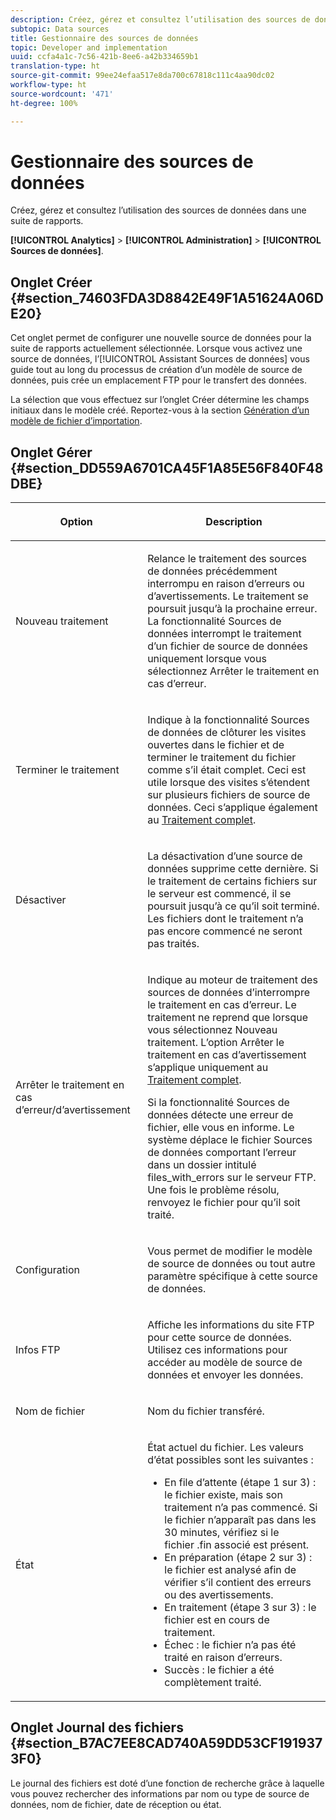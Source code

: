 ```yaml
---
description: Créez, gérez et consultez l’utilisation des sources de données dans une suite de rapports.
subtopic: Data sources
title: Gestionnaire des sources de données
topic: Developer and implementation
uuid: ccfa4a1c-7c56-421b-8ee6-a42b334659b1
translation-type: ht
source-git-commit: 99ee24efaa517e8da700c67818c111c4aa90dc02
workflow-type: ht
source-wordcount: '471'
ht-degree: 100%

---
```



# Gestionnaire des sources de données

Créez, gérez et consultez l’utilisation des sources de données dans une suite de rapports.

**[!UICONTROL Analytics]** > **[!UICONTROL Administration]** > **[!UICONTROL Sources de données]**.

## Onglet Créer {#section_74603FDA3D8842E49F1A51624A06DE20}

Cet onglet permet de configurer une nouvelle source de données pour la suite de rapports actuellement sélectionnée.  Lorsque vous activez une source de données, l’[!UICONTROL Assistant Sources de données] vous guide tout au long du processus de création d’un modèle de source de données, puis crée un emplacement FTP pour le transfert des données.

La sélection que vous effectuez sur l’onglet Créer détermine les champs initiaux dans le modèle créé. Reportez-vous à la section [Génération d’un modèle de fichier d’importation](/help/import/c-data-sources/datasrc-template/t-datasrc-creating-data-sources-file.md).

## Onglet Gérer {#section_DD559A6701CA45F1A85E56F840F48DBE}

<table id="table_F74696EC855441328CFE0BF49C20D9B0"> 
 <thead> 
  <tr> 
   <th colname="col1" class="entry"> <p>Option </p> </th> 
   <th colname="col2" class="entry"> <p>Description </p> </th> 
  </tr> 
 </thead>
 <tbody> 
  <tr> 
   <td colname="col1"> <p>Nouveau traitement </p> </td> 
   <td colname="col2"> <p>Relance le traitement des sources de données précédemment interrompu en raison d’erreurs ou d’avertissements. Le traitement se poursuit jusqu’à la prochaine erreur. La fonctionnalité Sources de données interrompt le traitement d’un fichier de source de données uniquement lorsque vous sélectionnez <span class="uicontrol">Arrêter le traitement en cas d’erreur</span>. </p> </td> 
  </tr> 
  <tr> 
   <td colname="col1"> <p>Terminer le traitement </p> </td> 
   <td colname="col2"> <p>Indique à la fonctionnalité Sources de données de clôturer les visites ouvertes dans le fichier et de terminer le traitement du fichier comme s’il était complet. Ceci est utile lorsque des visites s’étendent sur plusieurs fichiers de source de données. Ceci s’applique également au <a href="/help/import/c-data-sources/c-datasrc-types/datasrc-full-processing.md"   > Traitement complet</a>. </p> </td> 
  </tr> 
  <tr> 
   <td colname="col1"> <p>Désactiver </p> </td> 
   <td colname="col2"> <p> La désactivation d’une source de données supprime cette dernière. Si le traitement de certains fichiers sur le serveur est commencé, il se poursuit jusqu’à ce qu’il soit terminé. Les fichiers dont le traitement n’a pas encore commencé ne seront pas traités. </p> </td> 
  </tr> 
  <tr> 
   <td colname="col1"> <p>Arrêter le traitement en cas d’erreur/d’avertissement </p> </td> 
   <td colname="col2"> <p> Indique au moteur de traitement des sources de données d’interrompre le traitement en cas d’erreur. Le traitement ne reprend que lorsque vous sélectionnez Nouveau traitement. L’option Arrêter le traitement en cas d’avertissement s’applique uniquement au <a href="/help/import/c-data-sources/c-datasrc-types/datasrc-full-processing.md"   > Traitement complet</a>. </p> <p>Si la fonctionnalité Sources de données détecte une erreur de fichier, elle vous en informe. Le système déplace le fichier Sources de données comportant l’erreur dans un dossier intitulé <span class="filepath">files_with_errors</span> sur le serveur FTP. Une fois le problème résolu, renvoyez le fichier pour qu’il soit traité. </p> </td> 
  </tr> 
  <tr> 
   <td colname="col1"> <p>Configuration </p> </td> 
   <td colname="col2"> <p>Vous permet de modifier le modèle de source de données ou tout autre paramètre spécifique à cette source de données. </p> </td> 
  </tr> 
  <tr> 
   <td colname="col1"> <p>Infos FTP </p> </td> 
   <td colname="col2"> <p>Affiche les informations du site FTP pour cette source de données. Utilisez ces informations pour accéder au modèle de source de données et envoyer les données. </p> </td> 
  </tr> 
  <tr> 
   <td colname="col1"> <p>Nom de fichier </p> </td> 
   <td colname="col2"> <p>Nom du fichier transféré. </p> </td> 
  </tr> 
  <tr> 
   <td colname="col1"> <p>État </p> </td> 
   <td colname="col2"> <p> État actuel du fichier. Les valeurs d’état possibles sont les suivantes : </p> 
    <ul id="ul_56A0BF8C1BE249F6BB39B0D11DA3997F"> 
     <li id="li_BAB359E08EDE4E0298C0362258789603">En file d’attente (étape 1 sur 3) : le fichier existe, mais son traitement n’a pas commencé. Si le fichier n’apparaît pas dans les 30 minutes, vérifiez si le fichier <span class="filepath">.fin</span> associé est présent. </li> 
     <li id="li_A09A14F42CB74F01B694799740B3DA17">En préparation (étape 2 sur 3) : le fichier est analysé afin de vérifier s’il contient des erreurs ou des avertissements. </li> 
     <li id="li_793FDCDB64CF434D82CAF5B6E9BDE557">En traitement (étape 3 sur 3) : le fichier est en cours de traitement. </li> 
     <li id="li_1D8C4B241FF0453EAF7DDFD8354C5573">Échec : le fichier n’a pas été traité en raison d’erreurs. </li> 
     <li id="li_A52507602FB4492B83A70AF6449A539A">Succès : le fichier a été complètement traité. </li> 
    </ul> </td> 
  </tr> 
 </tbody> 
</table>

## Onglet Journal des fichiers {#section_B7AC7EE8CAD740A59DD53CF1919373F0}

Le journal des fichiers est doté d’une fonction de recherche grâce à laquelle vous pouvez rechercher des informations par nom ou type de source de données, nom de fichier, date de réception ou état.
